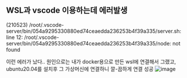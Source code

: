 ## WSL과 vscode 이용하는데 에러발생
(210523)
/root/.vscode-server/bin/054a9295330880ed74ceaedda236253b4f39a335/server.sh: line 12: /root/.vscode-server/bin/054a9295330880ed74ceaedda236253b4f39a335/node: not found

이런 에러가 났다.. 원인으로는 내가 docker용으로 만든 wsl에 연결해서 그랬고, ubuntu20.04를 설치후 그 가상머신에 연결하니 깔-끔하게 연결 성공
![image](https://user-images.githubusercontent.com/57741072/119254406-13e1a700-bbf1-11eb-8ea7-2525c8540b85.png)
